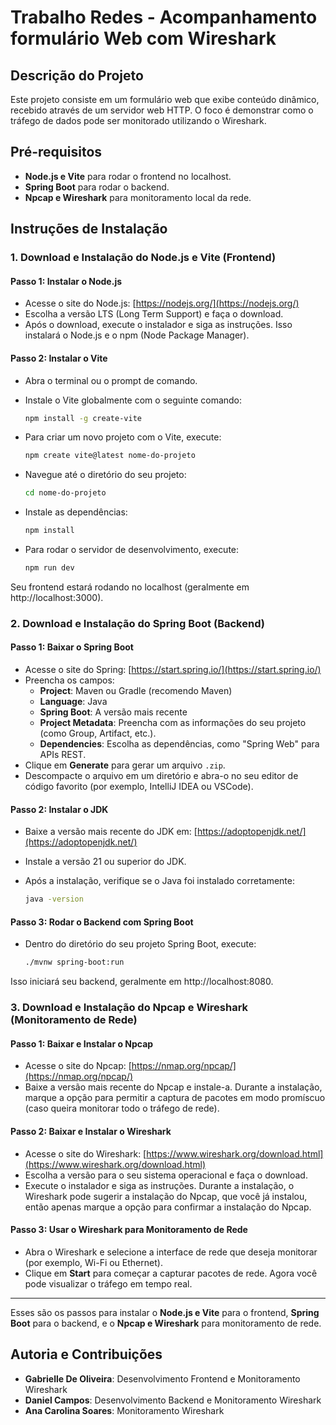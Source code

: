 # Trabalho Redes - Acompanhamento formulário Web com Wireshark

## Descrição do Projeto
Este projeto consiste em um formulário web que exibe conteúdo dinâmico, recebido através de um servidor web HTTP. O foco é demonstrar como o tráfego de dados pode ser monitorado utilizando o Wireshark.

## Pré-requisitos
- **Node.js e Vite** para rodar o frontend no localhost.
- **Spring Boot** para rodar o backend.
- **Npcap e Wireshark** para monitoramento local da rede.

## Instruções de Instalação

### 1. Download e Instalação do Node.js e Vite (Frontend)

#### Passo 1: Instalar o Node.js
- Acesse o site do Node.js: [https://nodejs.org/](https://nodejs.org/)
- Escolha a versão LTS (Long Term Support) e faça o download.
- Após o download, execute o instalador e siga as instruções. Isso instalará o Node.js e o npm (Node Package Manager).

#### Passo 2: Instalar o Vite
- Abra o terminal ou o prompt de comando.
- Instale o Vite globalmente com o seguinte comando:
  ```bash
  npm install -g create-vite


- Para criar um novo projeto com o Vite, execute:
  
  ```bash
  npm create vite@latest nome-do-projeto
  ```

- Navegue até o diretório do seu projeto:
  
  ```bash
  cd nome-do-projeto
  ```

- Instale as dependências:
  
  ```bash
  npm install
  ```

- Para rodar o servidor de desenvolvimento, execute:
 
  ```bash
  npm run dev
  ```


Seu frontend estará rodando no localhost (geralmente em http://localhost:3000).

### 2. Download e Instalação do Spring Boot (Backend)

#### Passo 1: Baixar o Spring Boot
- Acesse o site do Spring: [https://start.spring.io/](https://start.spring.io/)
- Preencha os campos:
  - **Project**: Maven ou Gradle (recomendo Maven)
  - **Language**: Java
  - **Spring Boot**: A versão mais recente
  - **Project Metadata**: Preencha com as informações do seu projeto (como Group, Artifact, etc.).
  - **Dependencies**: Escolha as dependências, como "Spring Web" para APIs REST.
- Clique em **Generate** para gerar um arquivo `.zip`.
- Descompacte o arquivo em um diretório e abra-o no seu editor de código favorito (por exemplo, IntelliJ IDEA ou VSCode).

#### Passo 2: Instalar o JDK
- Baixe a versão mais recente do JDK em: [https://adoptopenjdk.net/](https://adoptopenjdk.net/)
- Instale a versão 21 ou superior do JDK.
- Após a instalação, verifique se o Java foi instalado corretamente:
 
  ```bash
  java -version
  ```

#### Passo 3: Rodar o Backend com Spring Boot
- Dentro do diretório do seu projeto Spring Boot, execute:

  ```bash
  ./mvnw spring-boot:run
  ```

Isso iniciará seu backend, geralmente em http://localhost:8080.

### 3. Download e Instalação do Npcap e Wireshark (Monitoramento de Rede)

#### Passo 1: Baixar e Instalar o Npcap
- Acesse o site do Npcap: [https://nmap.org/npcap/](https://nmap.org/npcap/)
- Baixe a versão mais recente do Npcap e instale-a. Durante a instalação, marque a opção para permitir a captura de pacotes em modo promíscuo (caso queira monitorar todo o tráfego de rede).

#### Passo 2: Baixar e Instalar o Wireshark
- Acesse o site do Wireshark: [https://www.wireshark.org/download.html](https://www.wireshark.org/download.html)
- Escolha a versão para o seu sistema operacional e faça o download.
- Execute o instalador e siga as instruções. Durante a instalação, o Wireshark pode sugerir a instalação do Npcap, que você já instalou, então apenas marque a opção para confirmar a instalação do Npcap.

#### Passo 3: Usar o Wireshark para Monitoramento de Rede
- Abra o Wireshark e selecione a interface de rede que deseja monitorar (por exemplo, Wi-Fi ou Ethernet).
- Clique em **Start** para começar a capturar pacotes de rede. Agora você pode visualizar o tráfego em tempo real.

---

Esses são os passos para instalar o **Node.js e Vite** para o frontend, **Spring Boot** para o backend, e o **Npcap e Wireshark** para monitoramento de rede.

## Autoria e Contribuições

- **Gabrielle De Oliveira**: Desenvolvimento Frontend e Monitoramento Wireshark
- **Daniel Campos**: Desenvolvimento Backend e Monitoramento Wireshark
- **Ana Carolina Soares**: Monitoramento Wireshark













